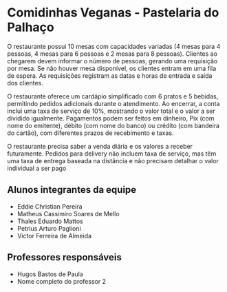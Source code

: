 # Comidinhas Veganas - Pastelaria do Palhaço
O restaurante possui 10 mesas com capacidades variadas (4 mesas para 4 pessoas, 4 mesas para 6 pessoas e 2 mesas para 8 pessoas). Clientes ao chegarem devem informar o número de pessoas, gerando uma requisição por mesa. Se não houver mesa disponível, os clientes entram em uma fila de espera. As requisições registram as datas e horas de entrada e saída dos clientes.

O restaurante oferece um cardápio simplificado com 6 pratos e 5 bebidas, permitindo pedidos adicionais durante o atendimento. Ao encerrar, a conta inclui uma taxa de serviço de 10%, mostrando o valor total e o valor a ser dividido igualmente. Pagamentos podem ser feitos em dinheiro, Pix (com nome do emitente), débito (com nome do banco) ou crédito (com bandeira do cartão), com diferentes prazos de recebimento e taxas.

O restaurante precisa saber a venda diária e os valores a receber futuramente. Pedidos para delivery não incluem taxa de serviço, mas têm uma taxa de entrega baseada na distância e não precisam detalhar o valor individual a ser pago

## Alunos integrantes da equipe

* Eddie Christian Pereira
* Matheus Cassimiro Soares de Mello
* Thales Eduardo Mattos
* Petrius Arturo Paglioni
* Victor Ferreira de Almeida

## Professores responsáveis

* Hugos Bastos de Paula
* Nome completo do professor 2

